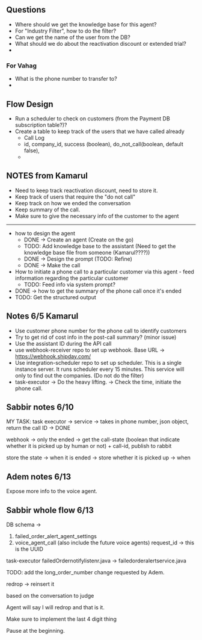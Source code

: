 ## Questions

-   Where should we get the knowledge base for this agent?
-   For "Industry Filter", how to do the filter?
-   Can we get the name of the user from the DB?
-   What should we do about the reactivation discount or extended trial?
-

### For Vahag

-   What is the phone number to transfer to?
-

## Flow Design

-   Run a scheduler to check on customers (from the Payment DB subscription table?)?
-   Create a table to keep track of the users that we have called already
    -   Call Log
    -   id, company_id, success (boolean), do_not_call(boolean, default false),
    -

## NOTES from Kamarul

-   Need to keep track reactivation discount, need to store it.
-   Keep track of users that require the "do not call"
-   Keep track on how we ended the conversation
-   Keep summary of the call.
-   Make sure to give the necessary info of the customer to the agent

---

-   how to design the agent
    -   DONE -> Create an agent (Create on the go)
    -   TODO: Add knowledge base to the assistant (Need to get the knowledge base file from someone (Kamarul????))
    -   DONE -> Design the prompt (TODO: Refine)
    -   DONE -> Make the call
-   How to initiate a phone call to a particular customer via this agent - feed information regarding the particular customer
    -   TODO: Feed info via system prompt?
-   DONE -> how to get the summary of the phone call once it's ended
-   TODO: Get the structured output

## Notes 6/5 Kamarul

-   Use customer phone number for the phone call to identify customers
-   Try to get rid of cost info in the post-call summary? (minor issue)
-   Use the assistant ID during the API call
-   use webhook-receiver repo to set up webhook. Base URL -> https://webhook.shipday.com/
-   Use integration-scheduler repo to set up scheduler. This is a single instance server. It runs scheduler every 15 minutes. This service will only to find out the companies. (Do not do the filter)
-   task-executor -> Do the heavy lifting. -> Check the time, initiate the phone call.

## Sabbir notes 6/10

MY TASK:
task executor -> service -> takes in phone number, json object, return the call ID -> DONE

webhook -> only the ended -> get the call-state (boolean that indicate whether it is picked up by human or not) + call-id, publish to rabbit

store the state -> when it is ended -> store whether it is picked up -> when

## Adem notes 6/13

Expose more info to the voice agent.



## Sabbir whole flow 6/13

DB schema -> 
1. failed_order_alert_agent_settings
2. voice_agent_call (also include the future voice agents)
	request_id -> this is the UUID
	

task-executor
failedOrdernotifylistenr.java -> failedorderalertservice.java


TODO: add the long_order_number change requested by Adem. 


redrop -> reinsert it 

based on the conversation to judge 

Agent will say I will redrop and that is it. 

Make sure to implement the last 4 digit thing

Pause at the beginning. 

